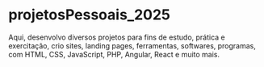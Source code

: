 # projetosPessoais_2025
Aqui, desenvolvo diversos projetos para fins de estudo, prática e exercitação, crio sites, landing pages, ferramentas, softwares, programas, com HTML, CSS, JavaScript, PHP, Angular, React e muito mais.
